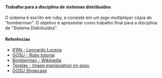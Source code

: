 #### Trabalho para a disciplina de sistemas distribuídos
O sistema é escrito em ruby, e consiste em um jogo *multiplayer* cópia do "bomberman".
O objetivo é apresentar como trabalho final para a disciplina de "Sistema Distribuídos".

#### Referências
* [IFRN - Leonardo Lucena](https://docente.ifrn.edu.br/leonardolucena/disciplinas/programacao-de-computadores/slides/pc_AulaExtra_GOSU_01.pdf)
* [GOSU - Ruby tutorial](https://github.com/gosu/gosu/wiki/Ruby-Tutorial)
* [Bomberman - Wikipedia](https://pt.wikipedia.org/wiki/Bomberman)
* [Texplay - Image manipulation on gosu](https://banisterfiend.wordpress.com/2008/08/23/texplay-an-image-manipulation-tool-for-ruby-and-gosu/)
* [GOSU Showcase](https://www.libgosu.org/cgi-bin/mwf/board_show.pl?bid=2)

